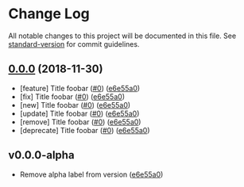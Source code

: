 # Change Log

All notable changes to this project will be documented in this file. See [standard-version](https://github.com/conventional-changelog/standard-version) for commit guidelines.


## [0.0.0](https://github.com/pix8/pogo-lib/compare/v0.0.0...v0.0.1) (2018-11-30)
- [feature] Title foobar ([#0](https://github.com/pix8/pogo-lib/pull/0)) ([e6e55a0](https://github.com/pix8/pogo-lib/commit/e6e55a0))
- [fix] Title foobar ([#0](https://github.com/pix8/pogo-lib/pull/0)) ([e6e55a0](https://github.com/pix8/pogo-lib/commit/e6e55a0))
- [new] Title foobar ([#0](https://github.com/pix8/pogo-lib/pull/0)) ([e6e55a0](https://github.com/pix8/pogo-lib/commit/e6e55a0))
- [update] Title foobar ([#0](https://github.com/pix8/pogo-lib/pull/0)) ([e6e55a0](https://github.com/pix8/pogo-lib/commit/e6e55a0))
- [remove] Title foobar ([#0](https://github.com/pix8/pogo-lib/pull/0)) ([e6e55a0](https://github.com/pix8/pogo-lib/commit/e6e55a0))
- [deprecate] Title foobar ([#0](https://github.com/pix8/pogo-lib/pull/0)) ([e6e55a0](https://github.com/pix8/pogo-lib/commit/e6e55a0))

## v0.0.0-alpha
- Remove alpha label from version ([e6e55a0](https://github.com/pix8/pogo-lib/commit/e6e55a0))
